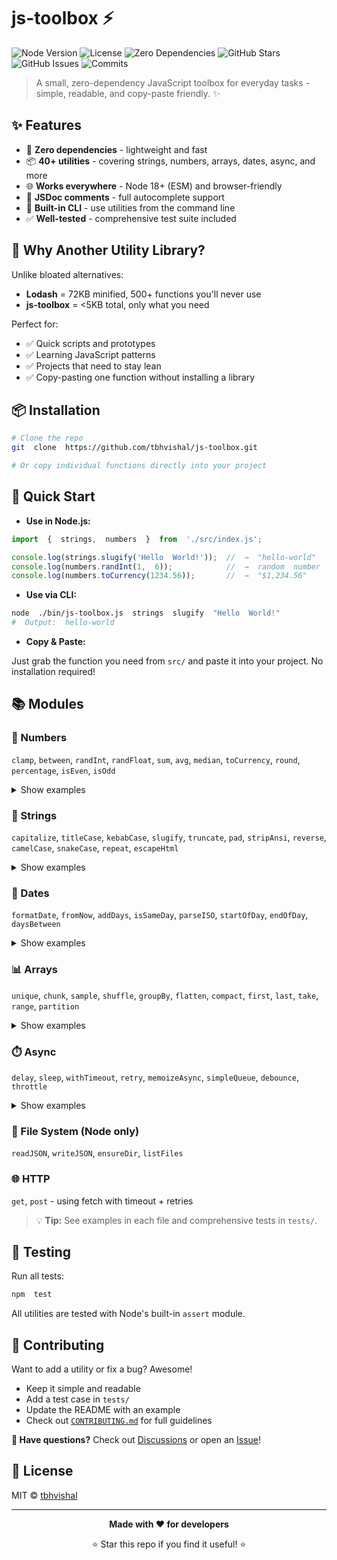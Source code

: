#  js-toolbox  ⚡

![Node Version](https://img.shields.io/badge/node-%3E%3D18-brightgreen)
![License](https://img.shields.io/badge/license-MIT-blue)
![Zero Dependencies](https://img.shields.io/badge/dependencies-0-success)
![GitHub Stars](https://img.shields.io/github/stars/tbhvishal/js-toolbox?style=social)
![GitHub Issues](https://img.shields.io/github/issues/tbhvishal/js-toolbox)
![Commits](https://img.shields.io/github/commit-activity/m/tbhvishal/js-toolbox)

>  A  small,  zero-dependency  JavaScript  toolbox  for  everyday  tasks  -  simple,  readable,  and  copy-paste  friendly.  ✨

##  ✨  Features

-  🚀  **Zero  dependencies**  -  lightweight  and  fast
-  📦  **40+  utilities**  -  covering  strings,  numbers,  arrays,  dates,  async,  and  more
-  🌐  **Works  everywhere**  -  Node  18+  (ESM)  and  browser-friendly
-  📝  **JSDoc  comments**  -  full  autocomplete  support
-  🔧  **Built-in  CLI**  -  use  utilities  from  the  command  line
-  ✅  **Well-tested**  -  comprehensive  test  suite  included

## 🤔  Why Another Utility Library?

Unlike bloated alternatives:
- **Lodash** = 72KB minified, 500+ functions you'll never use
- **js-toolbox** = <5KB total, only what you need

Perfect for:
- ✅ Quick scripts and prototypes
- ✅ Learning JavaScript patterns
- ✅ Projects that need to stay lean
- ✅ Copy-pasting one function without installing a library

##  📦  Installation

```bash
# Clone the repo
git  clone  https://github.com/tbhvishal/js-toolbox.git

# Or copy individual functions directly into your project
```

##  🚀  Quick  Start

-  **Use  in  Node.js:**

```js
import  {  strings,  numbers  }  from  './src/index.js';

console.log(strings.slugify('Hello  World!'));  //  →  "hello-world"
console.log(numbers.randInt(1,  6));            //  →  random  number  1-6
console.log(numbers.toCurrency(1234.56));       //  →  "$1,234.56"
```

-  **Use  via  CLI:**

```bash
node  ./bin/js-toolbox.js  strings  slugify  "Hello  World!"
#  Output:  hello-world
```

-  **Copy  &  Paste:**
  
  Just  grab  the  function  you  need  from  `src/`  and  paste  it  into  your  project.  No  installation  required!

##  📚  Modules

### 🔢  Numbers
`clamp`, `between`, `randInt`, `randFloat`, `sum`, `avg`, `median`, `toCurrency`, `round`, `percentage`, `isEven`, `isOdd`

<details>
<summary>Show examples</summary>

```js
import * as num from './src/numbers.js';

num.clamp(150, 0, 100);           // 100
num.randInt(1, 6);                // Random 1-6 (dice roll)
num.toCurrency(1234.56);          // "$1,234.56"
num.percentage(25, 200);          // 12.5
num.median([1, 2, 3, 4, 5]);      // 3
```
</details>

### 📝  Strings
`capitalize`, `titleCase`, `kebabCase`, `slugify`, `truncate`, `pad`, `stripAnsi`, `reverse`, `camelCase`, `snakeCase`, `repeat`, `escapeHtml`

<details>
<summary>Show examples</summary>

```js
import * as str from './src/strings.js';

str.slugify('Hello World!');           // "hello-world"
str.titleCase('hello world');          // "Hello World"
str.truncate('Long text here', 10);    // "Long te..."
str.camelCase('hello-world');          // "helloWorld"
str.escapeHtml('<script>alert("xss")</script>');  // Safe HTML
```
</details>

### 📅  Dates
`formatDate`, `fromNow`, `addDays`, `isSameDay`, `parseISO`, `startOfDay`, `endOfDay`, `daysBetween`

<details>
<summary>Show examples</summary>

```js
import * as dates from './src/dates.js';

dates.fromNow(new Date('2024-01-01'));    // "289d ago"
dates.addDays(new Date(), 7);             // Date 7 days from now
dates.formatDate(new Date());             // "10/16/2025"
dates.daysBetween('2024-01-01', '2024-12-31');  // 365
```
</details>

### 📊  Arrays
`unique`, `chunk`, `sample`, `shuffle`, `groupBy`, `flatten`, `compact`, `first`, `last`, `take`, `range`, `partition`

<details>
<summary>Show examples</summary>

```js
import * as arr from './src/arrays.js';

arr.unique([1, 2, 2, 3]);             // [1, 2, 3]
arr.chunk([1, 2, 3, 4], 2);           // [[1,2], [3,4]]
arr.range(5);                         // [0, 1, 2, 3, 4]
arr.shuffle([1, 2, 3]);               // Random order
arr.partition([1,2,3,4], x => x % 2); // [[1,3], [2,4]]
```
</details>

### ⏱️  Async
`delay`, `sleep`, `withTimeout`, `retry`, `memoizeAsync`, `simpleQueue`, `debounce`, `throttle`

<details>
<summary>Show examples</summary>

```js
import * as async from './src/async.js';

await async.delay(1000);              // Wait 1 second
await async.retry(() => fetchAPI(), { tries: 3 });
const debouncedSave = async.debounce(saveData, 500);
```
</details>

### 📁  File System (Node only)
`readJSON`, `writeJSON`, `ensureDir`, `listFiles`

### 🌐  HTTP
`get`, `post` - using fetch with timeout + retries

> 💡  **Tip:**  See  examples  in  each  file  and  comprehensive  tests  in  `tests/`.

##  🧪  Testing

Run  all  tests:

```bash
npm  test
```

All  utilities  are  tested  with  Node's  built-in  `assert`  module.

##  🤝  Contributing

Want  to  add  a  utility  or  fix  a  bug?  Awesome!  

-  Keep  it  simple  and  readable
-  Add  a  test  case  in  `tests/`
-  Update  the  README  with  an  example
-  Check  out  [`CONTRIBUTING.md`](./CONTRIBUTING.md)  for  full  guidelines

**💬 Have questions?** Check out [Discussions](https://github.com/tbhvishal/js-toolbox/discussions) or open an [Issue](https://github.com/tbhvishal/js-toolbox/issues)!

##  📄  License

MIT  ©  [tbhvishal](https://github.com/tbhvishal)

---

<div align="center">

**Made  with  ❤️ for  developers**

⭐  Star  this  repo  if  you  find  it  useful!  ⭐

</div>